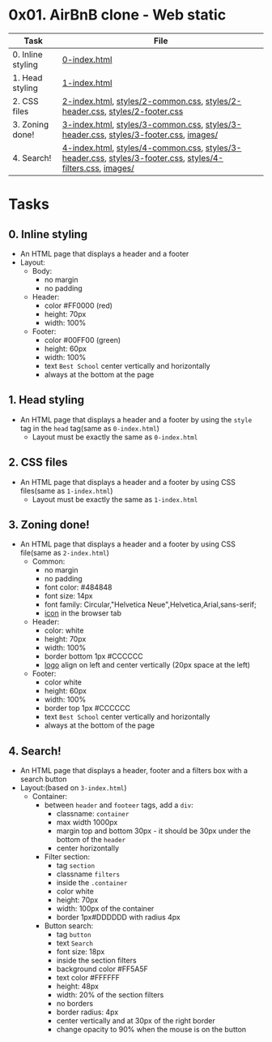 # 0x01. AirBnB clone - Web static

| Task | File |
| ---- | ---- |
| 0. Inline styling | [0-index.html](./0-index.html) |
| 1. Head styling | [1-index.html](./1-index.html) |
| 2. CSS files | [2-index.html](./2-index.html), [styles/2-common.css](./styles/2-common.css), [styles/2-header.css](./styles/2-header.css), [styles/2-footer.css](./styles/2-footer.css) |
| 3. Zoning done! | [3-index.html](./3-index.html), [styles/3-common.css](./styles/3-common.css), [styles/3-header.css](./styles/3-header.css), [styles/3-footer.css](./styles/3-footer.css), [images/](./images/) |
| 4. Search! | [4-index.html](./4-index.html), [styles/4-common.css](./styles/4-common.css), [styles/3-header.css](./styles/3-header.css), [styles/3-footer.css](./styles/3-footer.css), [styles/4-filters.css](./styles/4-filters.css), [images/](./images/) |

# Tasks
## 0. Inline styling
* An HTML page that displays a header and a footer
* Layout:
	* Body:
		* no margin
		* no padding
	* Header:
		* color #FF0000 (red)
		* height: 70px
		* width: 100%
	* Footer:
		* color #00FF00 (green)
		* height: 60px
		* width: 100%
		* text `Best School` center vertically and horizontally
		* always at the bottom at the page
## 1. Head styling
* An HTML page that displays a header and a footer by using the `style` tag in the `head` tag(same as `0-index.html`)
	* Layout must be exactly the same as `0-index.html`
## 2. CSS files
* An HTML page that displays a header and a footer by using CSS files(same as `1-index.html`)
	* Layout must be exactly the same as `1-index.html`
## 3. Zoning done!
* An HTML page that displays a header and a footer by using CSS file(same as `2-index.html`)
	* Common:
		* no margin
		* no padding
		* font color: #484848
		* font size: 14px
		* font family: Circular,"Helvetica Neue",Helvetica,Arial,sans-serif;
		* [icon](./images/icon.png) in the browser tab
	* Header:
		* color: white
		* height: 70px
		* width: 100%
		* border bottom 1px #CCCCCC
		* [logo](./images/logo.png) align on left and center vertically (20px space at the left)
	* Footer:
		* color white
		* height: 60px
		* width: 100%
		* border top 1px #CCCCCC
		* text `Best School` center vertically and horizontally
		* always at the bottom of the page
## 4. Search!
* An HTML page that displays a header, footer and a filters box with a search button
* Layout:(based on `3-index.html`)
	* Container:
		* between `header` and `footeer` tags, add a `div`:
			* classname: `container`
			* max width 1000px
			* margin top and bottom 30px - it should be 30px under the bottom of the `header`
			* center horizontally
		* Filter section:
			* tag `section`
			* classname `filters`
			* inside the `.container`
			* color white
			* height: 70px
			* width: 100px of the container
			* border 1px#DDDDDD with radius 4px
		* Button search:
			* tag `button`
			* text `Search`
			* font size: 18px
			* inside the section filters
			* background color #FF5A5F
			* text color #FFFFFF
			* height: 48px
			* width: 20% of the section filters
			* no borders
			* border radius: 4px
			* center vertically and at 30px of the right border
			* change opacity to 90% when the mouse is on the button
